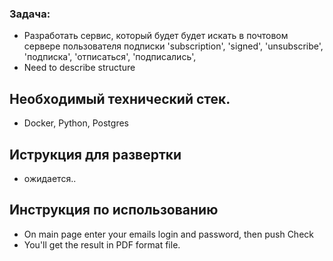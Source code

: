 ### Задача:
- Разработать сервис, который будет будет искать в почтовом сервере пользователя подписки
    'subscription',
    'signed',
    'unsubscribe',
    'подписка',
    'отписаться',
    'подписались',
- Need to describe structure

## Необходимый технический стек.
- Docker, Python, Postgres

## Иструкция для развертки
- ожидается..

## Инструкция по использованию
- On main page enter your emails login and password, then push Check
- You'll get the result in PDF format file.
